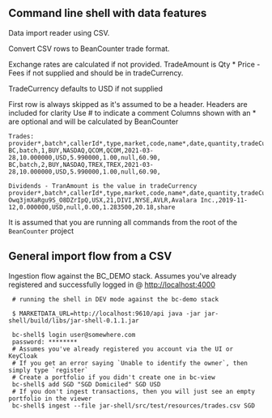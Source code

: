 ## Command line shell with data features

Data import reader using CSV.

Convert CSV rows to BeanCounter trade format.

Exchange rates are calculated if not provided. TradeAmount is Qty * Price - Fees if not supplied and should be in
tradeCurrency.

TradeCurrency defaults to USD if not supplied

First row is always skipped as it's assumed to be a header. Headers are included for clarity
Use # to indicate a comment
Columns shown with an * are optional and will be calculated by BeanCounter

```csv
Trades:
provider*,batch*,callerId*,type,market,code,name*,date,quantity,tradeCurrency*,price,fees,portfolioRate*,tradeAmount*,comments*
BC,batch,1,BUY,NASDAQ,QCOM,QCOM,2021-03-28,10.000000,USD,5.990000,1.00,null,60.90,
BC,batch,2,BUY,NASDAQ,TREX,TREX,2021-03-28,10.000000,USD,5.990000,1.00,null,60.90,

Dividends - TranAmount is the value in tradeCurrency 
provider*,batch*,callerId*,type,market,code,name*,date,quantity,tradeCurrency*,price*,fees*,portfolioRate*,tradeAmount,comments*
Owq3jmXaRgu9S_O8DZrIpQ,USX,21,DIVI,NYSE,AVLR,Avalara Inc.,2019-11-12,0.000000,USD,null,0.00,1.283500,20.18,share
```

It is assumed that you are running all commands from the root of the `BeanCounter` project

## General import flow from a CSV

Ingestion flow against the BC_DEMO stack. Assumes you've already registered and successfully logged in
@ <http://localhost:4000>

```shell script
 # running the shell in DEV mode against the bc-demo stack

 $ MARKETDATA_URL=http://localhost:9610/api java -jar jar-shell/build/libs/jar-shell-0.1.1.jar

 bc-shell$ login user@somewhere.com
 password: ********
 # Assumes you've already registered you account via the UI or KeyCloak
 # If you get an error saying `Unable to identify the owner`, then simply type `register`
 # Create a portfolio if you didn't create one in bc-view
 bc-shell$ add SGD "SGD Domiciled" SGD USD
 # If you don't ingest transactions, then you will just see an empty portfolio in the viewer
 bc-shell$ ingest --file jar-shell/src/test/resources/trades.csv SGD
```
